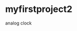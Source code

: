 # myfirstproject2
analog clock
<!DOCTYPE html>
<html lang="en">
<head>
    <meta charset="UTF-8">
    <meta name="viewport" content="width=device-width, initial-scale=1.0">
    <title>Clock Using Pure JS</title>
    <link rel="stylesheet" href="index.css">
    <script src="index.js"></script>
</head>
<body>
    <div id="clockContainer">
        <div id="hour"></div>
        <div id="minute"></div>
        <div id="second"></div>
    </div>
</body>
</html>
